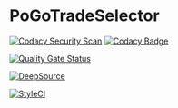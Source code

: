 # PoGoTradeSelector

[![Codacy Security Scan](https://github.com/Un1matr1x/PoGoTradeSelector/actions/workflows/codacy-analysis.yml/badge.svg?branch=main)](https://github.com/Un1matr1x/PoGoTradeSelector/actions/workflows/codacy-analysis.yml) [![Codacy Badge](https://api.codacy.com/project/badge/Grade/6daca1cfbb0842d7ae10b43f0765e09f)](https://app.codacy.com/gh/Un1matr1x/PoGoTradeSelector?utm_source=github.com&utm_medium=referral&utm_content=Un1matr1x/PoGoTradeSelector&utm_campaign=Badge_Grade_Settings)

[![Quality Gate Status](https://sonarcloud.io/api/project_badges/measure?project=Un1matr1x_PoGoTradeSelector&metric=alert_status)](https://sonarcloud.io/dashboard?id=Un1matr1x_PoGoTradeSelector)

[![DeepSource](https://deepsource.io/gh/Un1matr1x/PoGoTradeSelector.svg/?label=active+issues&show_trend=true&token=MeitXiOzFMgeih0wz8PnSL8c)](https://deepsource.io/gh/Un1matr1x/PoGoTradeSelector/?ref=repository-badge)

[![StyleCI](https://github.styleci.io/repos/343141944/shield)](https://github.styleci.io/repos/343141944)
